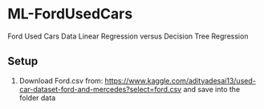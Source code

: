 # ML-FordUsedCars
 Ford Used Cars Data Linear Regression versus Decision Tree Regression

## Setup
1. Download Ford.csv from: https://www.kaggle.com/adityadesai13/used-car-dataset-ford-and-mercedes?select=ford.csv and save into the folder data